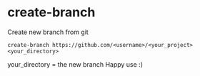 # create-branch
Create new branch from git

```
create-branch https://github.com/<username>/<your_project> <your_directory>
```

your_directory = the new branch
Happy use :)
